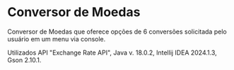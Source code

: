 ﻿# Conversor de Moedas

Conversor de Moedas que oferece opções de 6 conversões solicitada pelo usuário em um menu via console.

Utilizados API "Exchange Rate API", Java v. 18.0.2, Intellij IDEA 2024.1.3, Gson 2.10.1.

